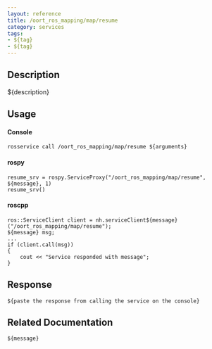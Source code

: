 ```yaml
---
layout: reference
title: /oort_ros_mapping/map/resume
category: services
tags: 
- ${tag} 
- ${tag}
---
```


## Description
${description}

## Usage
#### Console
```
rosservice call /oort_ros_mapping/map/resume ${arguments}
```

#### rospy
```
resume_srv = rospy.ServiceProxy("/oort_ros_mapping/map/resume", ${message}, 1)
resume_srv()
```

#### roscpp
```
ros::ServiceClient client = nh.serviceClient${message}("/oort_ros_mapping/map/resume");
${message} msg;
...
if (client.call(msg))
{
    cout << "Service responded with message";
}
```

## Response
```
${paste the response from calling the service on the console}
```

## Related Documentation
``${message}``  